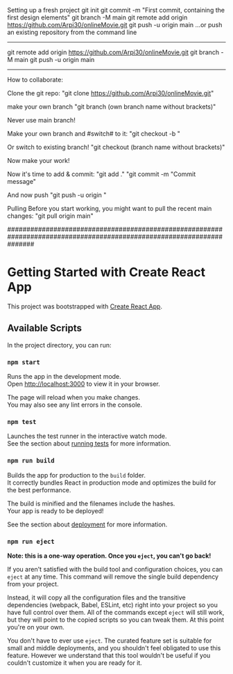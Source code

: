 Setting up a fresh project git init git commit -m "First commit, containing the first design elements" git branch -M main git remote add origin https://github.com/Arpi30/onlineMovie.git git push -u origin main
…or push an existing repository from the command line

---

git remote add origin https://github.com/Arpi30/onlineMovie.git
git branch -M main
git push -u origin main

---

How to collaborate:

Clone the git repo: "git clone https://github.com/Arpi30/onlineMovie.git"

make your own branch "git branch (own branch name without brackets)"

Never use main branch!

Make your own branch and #switch# to it: "git checkout -b "

Or switch to existing branch! "git checkout (branch name without brackets)"

Now make your work!

Now it's time to add & commit: "git add ." "git commit -m "Commit message"

And now push "git push -u origin "

Pulling Before you start working, you might want to pull the recent main changes: "git pull origin main"

#######################################################################################################################

# Getting Started with Create React App

This project was bootstrapped with [Create React App](https://github.com/facebook/create-react-app).

## Available Scripts

In the project directory, you can run:

### `npm start`

Runs the app in the development mode.\
Open [http://localhost:3000](http://localhost:3000) to view it in your browser.

The page will reload when you make changes.\
You may also see any lint errors in the console.

### `npm test`

Launches the test runner in the interactive watch mode.\
See the section about [running tests](https://facebook.github.io/create-react-app/docs/running-tests) for more information.

### `npm run build`

Builds the app for production to the `build` folder.\
It correctly bundles React in production mode and optimizes the build for the best performance.

The build is minified and the filenames include the hashes.\
Your app is ready to be deployed!

See the section about [deployment](https://facebook.github.io/create-react-app/docs/deployment) for more information.

### `npm run eject`

**Note: this is a one-way operation. Once you `eject`, you can't go back!**

If you aren't satisfied with the build tool and configuration choices, you can `eject` at any time. This command will remove the single build dependency from your project.

Instead, it will copy all the configuration files and the transitive dependencies (webpack, Babel, ESLint, etc) right into your project so you have full control over them. All of the commands except `eject` will still work, but they will point to the copied scripts so you can tweak them. At this point you're on your own.

You don't have to ever use `eject`. The curated feature set is suitable for small and middle deployments, and you shouldn't feel obligated to use this feature. However we understand that this tool wouldn't be useful if you couldn't customize it when you are ready for it.
